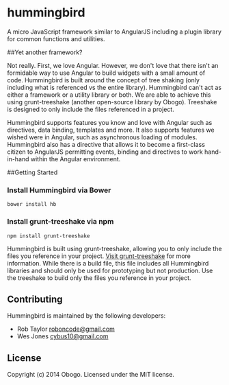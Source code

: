 # hummingbird

A micro JavaScript framework similar to AngularJS including a plugin library for common functions and utilities.

##Yet another framework?

Not really. First, we love Angular. However, we don't love that there isn't an formidable way to use Angular to build widgets with a small amount of code. Hummingbird is built around the concept of tree shaking (only including what is referenced vs the entire library). Hummingbird can't act as either a framework or a utility library or both. We are able to achieve this using grunt-treeshake (another open-source library by Obogo). Treeshake is designed to only include the files referenced in a project. 

Hummingbird supports features you know and love with Angular such as directives, data binding, templates and more. It also supports features we wished were in Angular, such as asynchronous loading of modules. Hummingbird also has a directive that allows it to become a first-class citizen to AngularJS permitting events, binding and directives to work hand-in-hand within the Angular environment.

##Getting Started

### Install Hummingbird via Bower

	bower install hb

### Install grunt-treeshake via npm

	npm install grunt-treeshake

Hummingbird is built using grunt-treeshake, allowing you to only include the files you reference in your project. [Visit grunt-treeshake](https://github.com/obogo/grunt-treeshake) for more information. While there is a build file, this file includes all Hummingbird libraries and should only be used for prototyping but not production. Use the treeshake to build only the files you reference in your project.

## Contributing
Hummingbird is maintained by the following developers:

* Rob Taylor <roboncode@gmail.com>
* Wes Jones <cybus10@gmail.com>

## License
Copyright (c) 2014 Obogo. Licensed under the MIT license.
